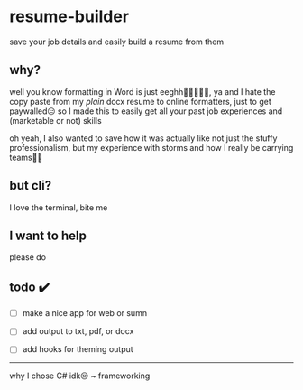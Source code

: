 # resume-builder
save your job details and easily build a resume from them

## why?

well you know formatting in Word is just eeghh😵‍💫😵‍💫🥴, ya
and I hate the copy paste from my *plain* docx resume to online formatters, just to get paywalled😑
so I made this to easily get all your past job experiences and (marketable or not) skills

oh yeah, I also wanted to save how it was actually like not just the stuffy professionalism, but my experience with storms and how I really be carrying teams💪🏿

## but cli?

I love the terminal, bite me

## I want to help

please do

## todo ✔️
 - [ ] make a nice app for web or sumn
 - [ ] add output to txt, pdf, or docx
 - [ ] add hooks for theming output


---
why I chose C# idk😔 ~ frameworking
